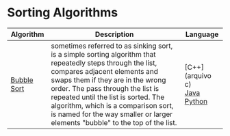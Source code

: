 # Sorting Algorithms
 
Algorithm | Description | Language
---|--- |---
[Bubble Sort](https://en.wikipedia.org/wiki/Bubble_sort) | sometimes referred to as sinking sort, is a simple sorting algorithm that repeatedly steps through the list, compares adjacent elements and swaps them if they are in the wrong order. The pass through the list is repeated until the list is sorted. The algorithm, which is a comparison sort, is named for the way smaller or larger elements "bubble" to the top of the list. | [C++](arquivo c) <br> [Java](https://github.com/eduardoparaiso/Algorithms-and-Data-Structures/blob/master/Algorithms/Sorting%20Algorithms/Bubble%20Sort/bubble_sort.java) <br> [Python](https://github.com/eduardoparaiso/Algorithms-and-Data-Structures/blob/master/Algorithms/Sorting%20Algorithms/Bubble%20Sort/bubble_sort.py)